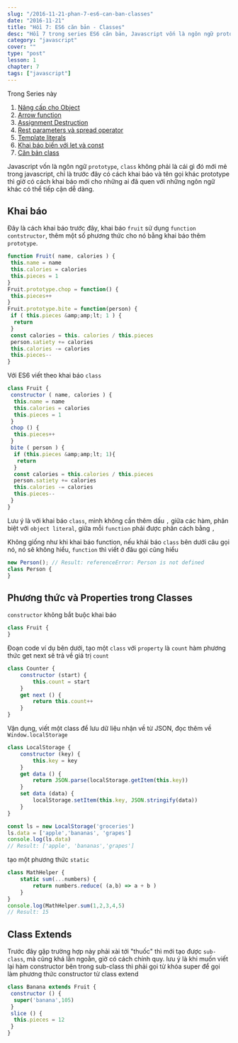 ```yaml
---
slug: "/2016-11-21-phan-7-es6-can-ban-classes"
date: "2016-11-21"
title: "Hồi 7: ES6 căn bản - Classes"
desc: "Hồi 7 trong series ES6 căn bản, Javascript vốn là ngôn ngữ prototype, class không phải là cái gì đó mới mẻ trong javascript"
category: "javascript"
cover: ""
type: "post"
lesson: 1
chapter: 7
tags: ["javascript"]
---
```


Trong Series này

1. [Nâng cấp cho Object](/2016-11-15-chuong-1-es6-can-ban)
2. [Arrow function](/2016-11-16-chuong-2-es6-can-ban-arrow-function/)
3. [Assignment Destruction](/2016-11-17-phan-3-es6-can-ban-assignment-destructuring)
4. [Rest parameters và spread operator](/2016-11-18-phan-4-es6-can-ban-rest-parameters-va-spread-operator)
5. [Template literals](/2016-11-19-phan-5-es6-can-ban-template-literals)
6. [Khai báo biến với let và const](/2016-11-20-phan-6-es6-can-ban-khai-bao-let-const)
7. [Căn bản class](/2016-11-21-phan-7-es6-can-ban-classes)


Javascript vốn là ngôn ngữ `prototype`, `class` không phải là cái gì đó mới mẻ trong javascript, chỉ là trước đây có cách khai báo và tên gọi khác prototype thì giờ có cách khai báo mới cho những ai đã quen với những ngôn ngữ khác có thể tiếp cận dễ dàng.

## Khai báo

Đây là cách khai báo trước đây, khai báo `fruit` sử dụng `function contstructor`, thêm một số phương thức cho nó bằng khai báo thêm `prototype`.

```js
function Fruit( name, calories ) {
 this.name = name
 this.calories = calories
 this.pieces = 1
}
Fruit.prototype.chop = function() {
 this.pieces++
}
Fruit.prototype.bite = function(person) {
 if ( this.pieces &amp;amp;lt; 1 ) {
  return
 }
 const calories = this. calories / this.pieces
 person.satiety += calories
 this.calories -= calories
 this.pieces--
}
```

Với ES6 viết theo khai báo `class`

```js
class Fruit {
 constructor ( name, calories ) {
  this.name = name
  this.calories = calories
  this.pieces = 1
 }
 chop () {
  this.pieces++
 }
 bite ( person ) {
  if (this.pieces &amp;amp;lt; 1){
   return
  }
  const calories = this.calories / this.pieces
  person.satiety += calories
  this.calories -= calories
  this.pieces--
 }
}
```

Lưu ý là với khai báo `class`, mình không cần thêm dấu `,` giữa các hàm, phân biệt với `object literal`, giữa mỗi `function` phải được phân cách bằng `,`

Không giống như khi khai báo function, nếu khái báo `class` bên dưới câu gọi nó, nó sẽ không hiểu, `function` thì viết ở đâu gọi cũng hiểu

```js
new Person(); // Result: referenceError: Person is not defined
class Person {
}
```

## Phương thức và Properties trong Classes

`constructor` không bắt buộc khai báo

```js
class Fruit {
}
```

Đoạn code ví dụ bên dưới, tạo một `class` với `property` là `count` hàm phương thức get next sẽ trả về giá trị `count`

```js
class Counter {
    constructor (start) {
        this.count = start
    }
    get next () {
        return this.count++
    }
}
```

Vận dụng, viết một class để lưu dữ liệu nhận về từ JSON, đọc thêm về `Window.localStorage`

```js
class LocalStorage {
    constructor (key) {
        this.key = key
    }
    get data () {
        return JSON.parse(localStorage.getItem(this.key))
    }
    set data (data) {
        localStorage.setItem(this.key, JSON.stringify(data))
    }
}

const ls = new LocalStorage('groceries')
ls.data = ['apple','bananas', 'grapes']
console.log(ls.data)
// Result: ['apple', 'bananas','grapes']
```

tạo một phương thức `static`

```js
class MathHelper {
    static sum(...numbers) {
        return numbers.reduce( (a,b) => a + b )
    }
}
console.log(MathHelper.sum(1,2,3,4,5)
// Result: 15
```

## Class Extends

Trước đây gặp trường hợp này phải xài tới "thuốc" thì mới tạo được `sub-class`, mà cũng khá lằn ngoằn, giờ có cách chính quy. lưu ý là khi muốn viết lại hàm constructor bên trong sub-class thì phải gọi từ khóa super để gọi làm phương thức constructor từ class extend

```js
class Banana extends Fruit {
 constructor () {
  super('banana',105)
 }
 slice () {
  this.pieces = 12
 }
}
```